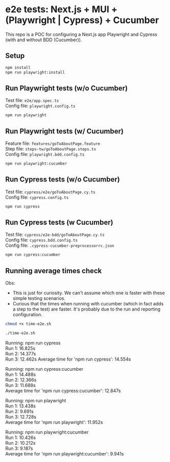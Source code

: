 # e2e tests: Next.js + MUI + (Playwright | Cypress) + Cucumber

This repo is a POC for configuring a Next.js app Playwright and Cypress (with and without BDD (Cucumber)). 

## Setup

```bash
npm install
npm run playwright:install
```

## Run Playwright tests (w/o Cucumber)

Test file: `e2e/app.spec.ts`  
Config file: `playwright.config.ts`  

```bash
npm run playwright
```

## Run Playwright tests (w/ Cucumber)

Feature file: `features/goToAboutPage.feature`  
Step file: `steps-tw/goToAboutPage.steps.ts`  
Config file: `playwright.bdd.config.ts`  

```bash
npm run playwright:cucumber
```

## Run Cypress tests (w/o Cucumber)

Test file: `cypress/e2e/goToAboutPage.cy.ts`  
Config file: `cypress.config.ts`  

```bash
npm run cypress
```

## Run Cypress tests (w Cucumber)

Test file: `cypress/e2e-bdd/goToAboutPage.cy.ts`  
Config file: `cypress.bdd.config.ts`  
Config file: `.cypress-cucumber-preprocessorrc.json`  

```bash
npm run cypress:cucumber
```

## Running average times check

Obs:
* This is just for curiosity. We can't assume which one is faster with these simple testing scenarios.
* Curious that the times when running with cucumber (which in fact adds a step to the test) are faster. It's probably due to the run and reporting configuration.

```bash
chmod +x time-e2e.sh
```

```bash
./time-e2e.sh
```

Running: npm run cypress  
Run 1: 16.825s  
Run 2: 14.377s  
Run 3: 12.462s
Average time for 'npm run cypress': 14.554s  

Running: npm run cypress:cucumber  
Run 1: 14.488s  
Run 2: 12.366s  
Run 3: 11.688s  
Average time for 'npm run cypress:cucumber': 12.847s  

Running: npm run playwright  
Run 1: 13.438s  
Run 2: 9.691s  
Run 3: 12.728s  
Average time for 'npm run playwright': 11.952s  

Running: npm run playwright:cucumber  
Run 1: 10.426s  
Run 2: 10.212s  
Run 3: 9.187s  
Average time for 'npm run playwright:cucumber': 9.941s  